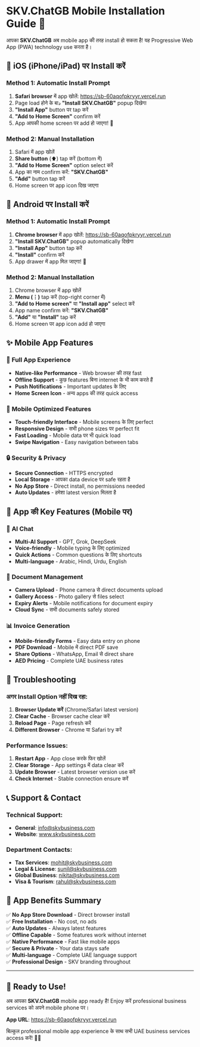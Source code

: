 # SKV.ChatGB Mobile Installation Guide 📱

आपका **SKV.ChatGB** अब mobile app की तरह install हो सकता है! यह Progressive Web App (PWA) technology use करता है।

## 📱 **iOS (iPhone/iPad) पर Install करें**

### Method 1: Automatic Install Prompt
1. **Safari browser** में app खोलें: https://sb-60aqofpkryyr.vercel.run
2. Page load होने के बाد **"Install SKV.ChatGB"** popup दिखेगा
3. **"Install App"** button पर tap करें
4. **"Add to Home Screen"** confirm करें
5. App आपकी home screen पर add हो जाएगा! 🎉

### Method 2: Manual Installation
1. Safari में app खोलें
2. **Share button** (⬆️) tap करें (bottom में)
3. **"Add to Home Screen"** option select करें
4. App का नाम confirm करें: **"SKV.ChatGB"**
5. **"Add"** button tap करें
6. Home screen पर app icon दिख जाएगा

## 🤖 **Android पर Install करें**

### Method 1: Automatic Install Prompt  
1. **Chrome browser** में app खोलें: https://sb-60aqofpkryyr.vercel.run
2. **"Install SKV.ChatGB"** popup automatically दिखेगा
3. **"Install App"** button tap करें
4. **"Install"** confirm करें
5. App drawer में app मिल जाएगा! 🎉

### Method 2: Manual Installation
1. Chrome browser में app खोलें
2. **Menu (⋮)** tap करें (top-right corner में)
3. **"Add to Home screen"** या **"Install app"** select करें
4. App name confirm करें: **"SKV.ChatGB"**
5. **"Add"** या **"Install"** tap करें
6. Home screen पर app icon add हो जाएगा

## ✨ **Mobile App Features**

### 🚀 **Full App Experience**
- **Native-like Performance** - Web browser की तरह fast
- **Offline Support** - कुछ features बिना internet के भी काम करते हैं
- **Push Notifications** - Important updates के लिए
- **Home Screen Icon** - अन्य apps की तरह quick access

### 📱 **Mobile Optimized Features**
- **Touch-friendly Interface** - Mobile screens के लिए perfect
- **Responsive Design** - सभी phone sizes पर perfect fit
- **Fast Loading** - Mobile data पर भी quick load
- **Swipe Navigation** - Easy navigation between tabs

### 🔒 **Security & Privacy**
- **Secure Connection** - HTTPS encrypted
- **Local Storage** - आपका data device पर safe रहता है
- **No App Store** - Direct install, no permissions needed
- **Auto Updates** - हमेशा latest version मिलता है

## 🎯 **App की Key Features (Mobile पर)**

### 💬 **AI Chat**
- **Multi-AI Support** - GPT, Grok, DeepSeek
- **Voice-friendly** - Mobile typing के लिए optimized
- **Quick Actions** - Common questions के लिए shortcuts
- **Multi-language** - Arabic, Hindi, Urdu, English

### 📄 **Document Management**  
- **Camera Upload** - Phone camera से direct documents upload
- **Gallery Access** - Photo gallery से files select
- **Expiry Alerts** - Mobile notifications for document expiry
- **Cloud Sync** - सभी documents safely stored

### 📊 **Invoice Generation**
- **Mobile-friendly Forms** - Easy data entry on phone
- **PDF Download** - Mobile में direct PDF save
- **Share Options** - WhatsApp, Email से direct share
- **AED Pricing** - Complete UAE business rates

## 🔧 **Troubleshooting**

### अगर Install Option नहीं दिख रहा:
1. **Browser Update करें** (Chrome/Safari latest version)
2. **Clear Cache** - Browser cache clear करें  
3. **Reload Page** - Page refresh करें
4. **Different Browser** - Chrome या Safari try करें

### Performance Issues:
1. **Restart App** - App close करके फिर खोलें
2. **Clear Storage** - App settings में data clear करें
3. **Update Browser** - Latest browser version use करें
4. **Check Internet** - Stable connection ensure करें

## 📞 **Support & Contact**

### Technical Support:
- **General**: info@skvbusiness.com
- **Website**: www.skvbusiness.com

### Department Contacts:
- **Tax Services**: mohit@skvbusiness.com
- **Legal & License**: sunil@skvbusiness.com  
- **Global Business**: nikita@skvbusiness.com
- **Visa & Tourism**: rahul@skvbusiness.com

## 🌟 **App Benefits Summary**

✅ **No App Store Download** - Direct browser install  
✅ **Free Installation** - No cost, no ads  
✅ **Auto Updates** - Always latest features  
✅ **Offline Capable** - Some features work without internet  
✅ **Native Performance** - Fast like mobile apps  
✅ **Secure & Private** - Your data stays safe  
✅ **Multi-language** - Complete UAE language support  
✅ **Professional Design** - SKV branding throughout  

---

## 🎉 **Ready to Use!**

अब आपका **SKV.ChatGB** mobile app ready है! Enjoy करें professional business services को अपने mobile phone पर। 

**App URL**: https://sb-60aqofpkryyr.vercel.run

बिल्कुल professional mobile app experience के साथ सभी UAE business services access करें! 🚀📱